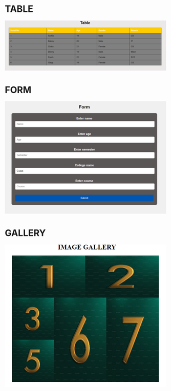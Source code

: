<h1>TABLE</h1>
<img src="ss1.png" >
<BR>
<h1>FORM</h1>
<img src="ss4.png">
<BR>
<h1>GALLERY</h1>
<img src="ss2.png">



